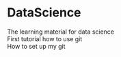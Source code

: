 # DataScience
The learning material for data science 
<br>
First tutorial how to use git
<br>
How to set up my git
